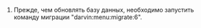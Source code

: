 1. Прежде, чем обновлять базу данных, необходимо запустить команду миграции "darvin:menu:migrate:6".
